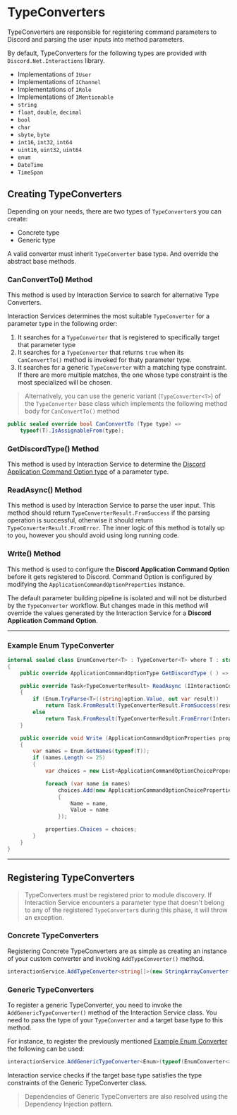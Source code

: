 # TypeConverters

TypeConverters are responsible for registering command parameters to Discord and parsing the user inputs into method parameters.

By default, TypeConverters for the following types are provided with `Discord.Net.Interactions` library.

- Implementations of `IUser`
- Implementations of `IChannel`
- Implementations of `IRole`
- Implementations of `IMentionable`
- `string`
- `float`, `double`, `decimal`
- `bool`
- `char`
- `sbyte`, `byte`
- `int16`, `int32`, `int64`
- `uint16`, `uint32`, `uint64`
- `enum`
- `DateTime`
- `TimeSpan`

## Creating TypeConverters

Depending on your needs, there are two types of `TypeConverter`s you can create:

- Concrete type
- Generic type

A valid converter must inherit `TypeConverter` base type. And override the abstract base methods.

### CanConvertTo() Method

This method is used by Interaction Service to search for alternative Type Converters.

Interaction Services determines the most suitable `TypeConverter` for a parameter type in the following order:

1. It searches for a `TypeConverter` that is registered to specifically target that parameter type
2. It searches for a `TypeConverter` that returns `true` when its `CanConvertTo()` method is invoked for thaty parameter type.
3. It searches for a generic `TypeConverter` with a matching type constraint. If there are more multiple matches, the one whose type constraint is the most specialized will be chosen.

> Alternatively, you can use the generic variant (`TypeConverter<T>`) of the `TypeConverter` base class which implements the following method body for `CanConvertTo()` method

```csharp
public sealed override bool CanConvertTo (Type type) => 
    typeof(T).IsAssignableFrom(type);
```

### GetDiscordType() Method

This method is used by Interaction Service to determine the [Discord Application Command Option type](https://discord.com/developers/docs/interactions/application-commands#application-command-object-application-command-option-type) of a parameter type.

### ReadAsync() Method

This method is used by Interaction Service to parse the user input. This method should return `TypeConverterResult.FromSuccess` if the parsing operation is successful, otherwise it should return `TypeConverterResult.FromError`. The inner logic of this method is totally up to you, however you should avoid using long running code.

### Write() Method

This method is used to configure the **Discord Application Command Option** before it gets registered to Discord. Command Option is configured by modifying the `ApplicationCommandOptionProperties` instance.

The default parameter building pipeline is isolated and will not be disturbed by the `TypeConverter` workflow. But changes made in this method will override the values generated by the Interaction Service for a **Discord Application Command Option**.

---

### Example Enum TypeConverter

```csharp
internal sealed class EnumConverter<T> : TypeConverter<T> where T : struct, Enum
{
    public override ApplicationCommandOptionType GetDiscordType ( ) => ApplicationCommandOptionType.String;

    public override Task<TypeConverterResult> ReadAsync (IInteractionCommandContext context, SocketSlashCommandDataOption option, IServiceProvider services)
    {
        if (Enum.TryParse<T>((string)option.Value, out var result))
            return Task.FromResult(TypeConverterResult.FromSuccess(result));
        else
            return Task.FromResult(TypeConverterResult.FromError(InteractionCommandError.ConvertFailed, $"Value {option.Value} cannot be converted to {nameof(T)}"));
    }

    public override void Write (ApplicationCommandOptionProperties properties, IParameterInfo parameterInfo)
    {
        var names = Enum.GetNames(typeof(T));
        if (names.Length <= 25)
        {
            var choices = new List<ApplicationCommandOptionChoiceProperties>();

            foreach (var name in names)
                choices.Add(new ApplicationCommandOptionChoiceProperties
                {
                    Name = name,
                    Value = name
                });

            properties.Choices = choices;
        }
    }
}
```

---

## Registering TypeConverters

> TypeConverters must be registered prior to module discovery. If Interaction Service encounters a parameter type that doesn't belong to any of the  registered `TypeConverter`s during this phase, it will throw an exception.

### Concrete TypeConverters

Registering Concrete TypeConverters are as simple as creating an instance of your custom converter and invoking `AddTypeConverter()` method.

```csharp
interactionService.AddTypeConverter<string[]>(new StringArrayConverter());
```

### Generic TypeConverters

To register a generic TypeConverter, you need to invoke the `AddGenericTypeConverter()` method of the Interaction Service class. You need to pass the type of your `TypeConverter` and a target base type to this method.

For instance, to register the previously mentioned [Example Enum Converter](#example-enum-converter) the following can be used:

```csharp
interactionService.AddGenericTypeConverter<Enum>(typeof(EnumConverter<>));
```

Interaction service checks if the target base type satisfies the type constraints of the Generic TypeConverter class.

> Dependencies of Generic TypeConverters are also resolved using the Dependency Injection pattern.
